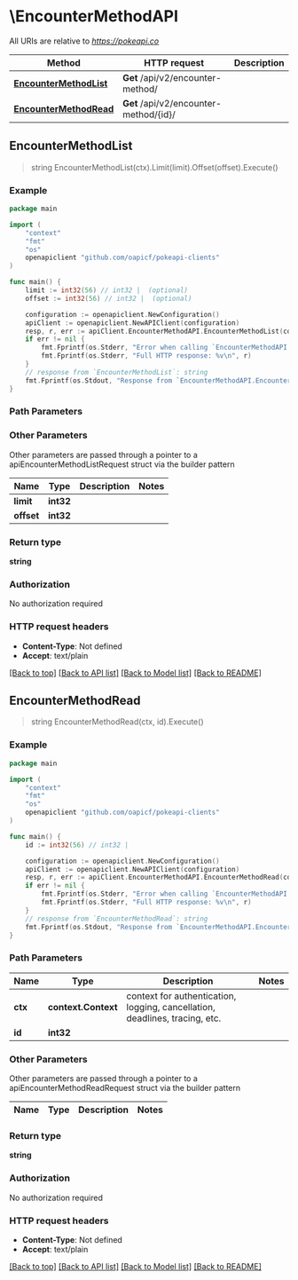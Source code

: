 # \EncounterMethodAPI

All URIs are relative to *https://pokeapi.co*

Method | HTTP request | Description
------------- | ------------- | -------------
[**EncounterMethodList**](EncounterMethodAPI.md#EncounterMethodList) | **Get** /api/v2/encounter-method/ | 
[**EncounterMethodRead**](EncounterMethodAPI.md#EncounterMethodRead) | **Get** /api/v2/encounter-method/{id}/ | 



## EncounterMethodList

> string EncounterMethodList(ctx).Limit(limit).Offset(offset).Execute()



### Example

```go
package main

import (
	"context"
	"fmt"
	"os"
	openapiclient "github.com/oapicf/pokeapi-clients"
)

func main() {
	limit := int32(56) // int32 |  (optional)
	offset := int32(56) // int32 |  (optional)

	configuration := openapiclient.NewConfiguration()
	apiClient := openapiclient.NewAPIClient(configuration)
	resp, r, err := apiClient.EncounterMethodAPI.EncounterMethodList(context.Background()).Limit(limit).Offset(offset).Execute()
	if err != nil {
		fmt.Fprintf(os.Stderr, "Error when calling `EncounterMethodAPI.EncounterMethodList``: %v\n", err)
		fmt.Fprintf(os.Stderr, "Full HTTP response: %v\n", r)
	}
	// response from `EncounterMethodList`: string
	fmt.Fprintf(os.Stdout, "Response from `EncounterMethodAPI.EncounterMethodList`: %v\n", resp)
}
```

### Path Parameters



### Other Parameters

Other parameters are passed through a pointer to a apiEncounterMethodListRequest struct via the builder pattern


Name | Type | Description  | Notes
------------- | ------------- | ------------- | -------------
 **limit** | **int32** |  | 
 **offset** | **int32** |  | 

### Return type

**string**

### Authorization

No authorization required

### HTTP request headers

- **Content-Type**: Not defined
- **Accept**: text/plain

[[Back to top]](#) [[Back to API list]](../README.md#documentation-for-api-endpoints)
[[Back to Model list]](../README.md#documentation-for-models)
[[Back to README]](../README.md)


## EncounterMethodRead

> string EncounterMethodRead(ctx, id).Execute()



### Example

```go
package main

import (
	"context"
	"fmt"
	"os"
	openapiclient "github.com/oapicf/pokeapi-clients"
)

func main() {
	id := int32(56) // int32 | 

	configuration := openapiclient.NewConfiguration()
	apiClient := openapiclient.NewAPIClient(configuration)
	resp, r, err := apiClient.EncounterMethodAPI.EncounterMethodRead(context.Background(), id).Execute()
	if err != nil {
		fmt.Fprintf(os.Stderr, "Error when calling `EncounterMethodAPI.EncounterMethodRead``: %v\n", err)
		fmt.Fprintf(os.Stderr, "Full HTTP response: %v\n", r)
	}
	// response from `EncounterMethodRead`: string
	fmt.Fprintf(os.Stdout, "Response from `EncounterMethodAPI.EncounterMethodRead`: %v\n", resp)
}
```

### Path Parameters


Name | Type | Description  | Notes
------------- | ------------- | ------------- | -------------
**ctx** | **context.Context** | context for authentication, logging, cancellation, deadlines, tracing, etc.
**id** | **int32** |  | 

### Other Parameters

Other parameters are passed through a pointer to a apiEncounterMethodReadRequest struct via the builder pattern


Name | Type | Description  | Notes
------------- | ------------- | ------------- | -------------


### Return type

**string**

### Authorization

No authorization required

### HTTP request headers

- **Content-Type**: Not defined
- **Accept**: text/plain

[[Back to top]](#) [[Back to API list]](../README.md#documentation-for-api-endpoints)
[[Back to Model list]](../README.md#documentation-for-models)
[[Back to README]](../README.md)

